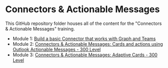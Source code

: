 # Connectors & Actionable Messages

This GitHub repository folder houses all of the content for the "Connectors & Actionable Messages" training.

- Module 1: [Build a basic Connector that works with Graph and Teams](./01%20Build%20a%20basic%20Connector)
- Module 2: [Connectors & Actionable Messages: Cards and actions using Outlook Actionable Messages - 300 Level](./02%20Cards%20and%20Actions)
- Module 3: [Connectors & Actionable Messages: Adaptive Cards - 300 Level](./03%20Adaptive%20Cards)

